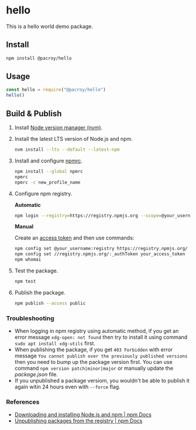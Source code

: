 # hello

This is a hello world demo package.

## Install

```sh
npm install @pacroy/hello
```

## Usage

```js
const hello = require("@pacroy/hello")
hello()
```

## Build & Publish

1. Install [Node version manager (nvm)](https://github.com/nvm-sh/nvm#installing-and-updating).
2. Install the latest LTS version of Node.js and npm.

   ```sh
   nvm install --lts --default --latest-npm
   ```

3. Install and configure [npmrc](https://www.npmjs.com/package/npmrc).

   ```sh
   npm install --global npmrc
   npmrc
   npmrc -c new_profile_name
   ```

4. Configure npm registry.

   **Automatic**
   
   ```sh
   npm login --registry=https://registry.npmjs.org --scope=@your_username
   ```

   **Manual**

   Create an [access token](https://www.npmjs.com/settings/pacroy/tokens) and then use commands:

   ```sh
   npm config set @your_username:registry https://registry.npmjs.org/
   npm config set //registry.npmjs.org/:_authToken your_access_token
   npm whomai
   ```

5. Test the package.

   ```sh
   npm test
   ```

6. Publish the package.

   ```sh
   npm publish --access public
   ```

### Troubleshooting

- When logging in npm registry using automatic method, if you get an error message `xdg-open: not found` then try to install it using command `sudo apt install xdg-utils` first.
- When publishing the package, if you get `403 Forbidden` with error message `You cannot publish over the previously published versions` then you need to bump up the package version first. You can use command `npm version patch|minor|major` or manually update the *package.json* file.
- If you unpublished a package versiom, you wouldn't be able to publish it again witin 24 hours even with `--force` flag.

### References

- [Downloading and installing Node.js and npm | npm Docs](https://docs.npmjs.com/downloading-and-installing-node-js-and-npm)
- [Unpublishing packages from the registry | npm Docs](https://docs.npmjs.com/unpublishing-packages-from-the-registry)
